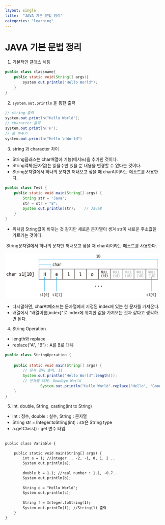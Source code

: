 ```yaml
---
layout: single
title:  "JAVA 기본 문법 정리"
categories: "learning"
---
```


# JAVA 기본 문법 정리

1. 기본적인 클래스 세팅

```java
public class classname{
    public static void(String[] args){
        system.out.println("Hello World");
    }
}
```



2. `system.out.println` 을 통한 출력

```java
// string 출력
system.out.println("Hello World");
// character 출력
system.out.println('H');
// 줄 바꾸기
system.out.println("Hello \nWorld")
```



3. string 과 character 차이

- String클래스는 char배열에 기능(메서드)을 추가한 것이다.
- String객체(문자열)는 읽을수만 있을 뿐 내용을 변경할 수 없다는 것이다. 
- String문자열에서 하나의 문자만 꺼내오고 싶을 때 charAt이라는 메소드를 사용한다. 



```java
public class Test {
    public static void main(String[] args) {
        String str = "Java"; 
        str = str + "8";
        System.out.println(str);    // Java8
    }
}
```

- 위처럼 String값이 바뀌는 것 같지만 새로운 문자열이 생겨 str이 새로운 주소값을 가르키는 것이다.

​		String문자열에서 하나의 문자만 꺼내오고 싶을 때 charAt이라는 메소드를 사용한다. 

![img](..\images\2022-04-16-java\img.png)



- 다시말하면, charAt메소드는 문자열에서 지정된 index에 있는 한 문자를 가져온다.
- 배열에서 "배열이름[index]"로 index에 위치한 값을 가져오는 것과 같다고 생각하면 된다. 



4. String Operation

- length와 replace
- replace("A", "B") : A를 B로 대체

```java
public class StringOperation {

	public static void main(String[] args) {
        // 문자 길이 출력, 11
		System.out.println("Hello World".length());
        // 문자를 대체, Goodbye World
				System.out.println("Hello World".replace("Hello", "Goodbye")); 
	}
}
```



5. int, double, String, casting(int to String)

- int : 정수, double : 실수, String : 문자열
- String str = Integer.toString(int) : str은 String type
- a.getClass() : get 변수 타입 

```

public class Variable {

	public static void main(String[] args) {
		int a = 1; //integer .. -2, -1, 0, 1, 2 ..
		System.out.println(a);
		
		double b = 1.1; //real number : 1.1, -0.7..
		System.out.println(b);
		
		String c = "Hello World";
		System.out.println(c);
		
		String f = Integer.toString(1);
		System.out.printIn(f); //String(1) 출력
	}
}
```

